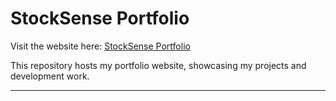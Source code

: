 # StockSense Portfolio

Visit the website here: [StockSense Portfolio](https://maiar0.github.io/)

This repository hosts my portfolio website, showcasing my projects and development work.

---
